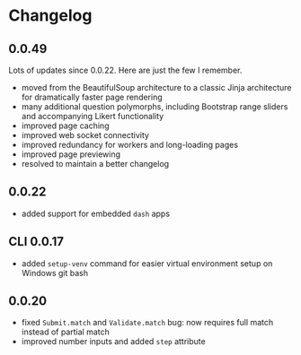 # Changelog

## 0.0.49

Lots of updates since 0.0.22. Here are just the few I remember.

- moved from the BeautifulSoup architecture to a classic Jinja architecture for dramatically faster page rendering
- many additional question polymorphs, including Bootstrap range sliders and accompanying Likert functionality
- improved page caching
- improved web socket connectivity
- improved redundancy for workers and long-loading pages
- improved page previewing
- resolved to maintain a better changelog

## 0.0.22

- added support for embedded `dash` apps

## CLI 0.0.17

- added `setup-venv` command for easier virtual environment setup on Windows git bash

## 0.0.20

- fixed `Submit.match` and `Validate.match` bug: now requires full match instead of partial match
- improved number inputs and added `step` attribute
